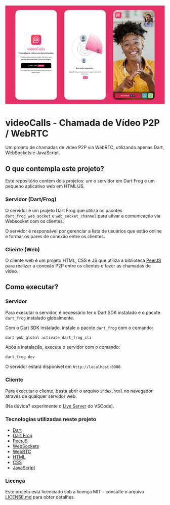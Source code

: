 ![](https://github.com/nathanael540/video-call-webrtc-dart-frog/blob/main/screen.jpg?raw=true)

# videoCalls - Chamada de Vídeo P2P / WebRTC

Um projeto de chamadas de vídeo P2P via WebRTC, utilizando apenas Dart, WebSockets e JavaScript.



## O que contempla este projeto?

Este repositório contém dois projetos: um o servidor em Dart Frog e um pequeno aplicativo web em HTML/JS.

### Servidor (Dart/Frog)

O servidor é um projeto Dart Frog que utiliza os pacotes `dart_frog_web_socket`  e `web_socket_channel` para ativar a comunicação via Websocket com os clientes. 

O servidor é responsável por gerenciar a lista de usuários que estão online e formar os pares de conexão entre os clientes.

### Cliente (Web)

O cliente web é um projeto HTML, CSS e JS que utiliza a biblioteca [PeerJS](https://peerjs.com/) para realizar a conexão P2P entre os clientes e fazer as chamadas de vídeo.

## Como executar?

### Servidor

Para executar o servidor, é necessário ter o Dart SDK instalado e o pacote `dart_frog` instalado globalmente.

Com o  Dart SDK instalado, instale o pacote `dart_frog` com o comando:

```bash
dart pub global activate dart_frog_cli
```

Após a instalação, execute o servidor com o comando:

```bash
dart_frog dev
```

O servidor estará disponível em `http://localhost:8080`.

### Cliente

Para executar o cliente, basta abrir o arquivo `index.html` no navegador através de qualquer servidor web. 

(Na dúvida? experimente o [Live Server](https://marketplace.visualstudio.com/items?itemName=ritwickdey.LiveServer) do VSCode).


### Tecnologias utilizadas neste projeto

- [Dart](https://dart.dev/)
- [Dart Frog](https://pub.dev/packages/dart_frog)
- [PeerJS](https://peerjs.com/)
- [WebSockets](https://developer.mozilla.org/en-US/docs/Web/API/WebSockets_API)
- [WebRTC](https://developer.mozilla.org/en-US/docs/Web/API/WebRTC_API)
- [HTML](https://developer.mozilla.org/en-US/docs/Web/HTML)
- [CSS](https://developer.mozilla.org/en-US/docs/Web/CSS)
- [JavaScript](https://developer.mozilla.org/en-US/docs/Web/JavaScript)

### Licença

Este projeto está licenciado sob a licença MIT - consulte o arquivo [LICENSE.md](LICENSE.md) para obter detalhes.
